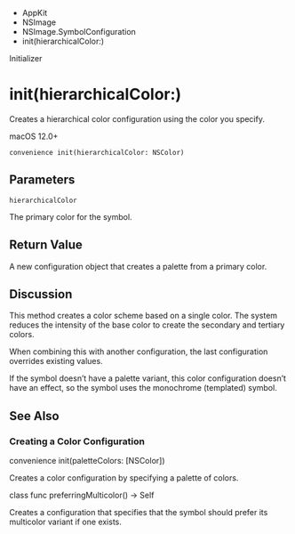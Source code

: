 

- AppKit
- NSImage
- NSImage.SymbolConfiguration
-  init(hierarchicalColor:) 

Initializer

# init(hierarchicalColor:)

Creates a hierarchical color configuration using the color you specify.

macOS 12.0+

``` source
convenience init(hierarchicalColor: NSColor)
```

## Parameters 

`hierarchicalColor`  

The primary color for the symbol.

## Return Value

A new configuration object that creates a palette from a primary color.

## Discussion

This method creates a color scheme based on a single color. The system reduces the intensity of the base color to create the secondary and tertiary colors.

When combining this with another configuration, the last configuration overrides existing values.

If the symbol doesn’t have a palette variant, this color configuration doesn’t have an effect, so the symbol uses the monochrome (templated) symbol.

## See Also

### Creating a Color Configuration

convenience init(paletteColors: [NSColor])

Creates a color configuration by specifying a palette of colors.

class func preferringMulticolor() -> Self

Creates a configuration that specifies that the symbol should prefer its multicolor variant if one exists.

